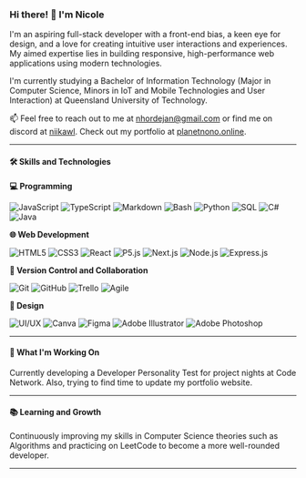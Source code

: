 ### Hi there! 👋 I'm Nicole

I'm an aspiring full-stack developer with a front-end bias, a keen eye for design, and a love for creating intuitive user interactions and experiences. My aimed expertise lies in building responsive, high-performance web applications using modern technologies.

I'm currently studying a Bachelor of Information Technology (Major in Computer Science, Minors in IoT and Mobile Technologies and User Interaction) at Queensland University of Technology.

📫 Feel free to reach out to me at [nhordejan@gmail.com](mailto:nhordejan@gmail.com) or find me on discord at [niikawl](discord.com/users/niikawl). Check out my portfolio at [planetnono.online](https://www.planetnono.online/).

---

#### 🛠️ Skills and Technologies

**💻 Programming**

![JavaScript](https://img.shields.io/badge/JavaScript-F7DF1E?style=flat&logo=javascript&logoColor=black)
![TypeScript](https://img.shields.io/badge/TypeScript-007ACC?style=flat&logo=typescript&logoColor=white)
![Markdown](https://img.shields.io/badge/Markdown-000000?style=flat&logo=markdown&logoColor=white)
![Bash](https://img.shields.io/badge/Bash-4EAA25?style=flat&logo=gnu-bash&logoColor=white)
![Python](https://img.shields.io/badge/Python-3776AB?style=flat&logo=python&logoColor=white)
![SQL](https://img.shields.io/badge/SQL-4479A1?style=flat&logo=postgresql&logoColor=white)
![C#](https://img.shields.io/badge/C%23-239120?style=flat&logo=c-sharp&logoColor=white)
![Java](https://img.shields.io/badge/Java-007396?style=flat&logo=java&logoColor=white)

**🌐 Web Development**

![HTML5](https://img.shields.io/badge/HTML5-E34F26?style=flat&logo=html5&logoColor=white)
![CSS3](https://img.shields.io/badge/CSS3-1572B6?style=flat&logo=css3&logoColor=white)
![React](https://img.shields.io/badge/React-61DAFB?style=flat&logo=react&logoColor=black)
![P5.js](https://img.shields.io/badge/P5.js-ED225D?style=flat&logo=p5.js&logoColor=white)
![Next.js](https://img.shields.io/badge/Next.js-000000?style=flat&logo=next.js&logoColor=white)
![Node.js](https://img.shields.io/badge/Node.js-339933?style=flat&logo=node.js&logoColor=white)
![Express.js](https://img.shields.io/badge/Express.js-000000?style=flat&logo=express&logoColor=white)

**🔧 Version Control and Collaboration**

![Git](https://img.shields.io/badge/Git-F05032?style=flat&logo=git&logoColor=white)
![GitHub](https://img.shields.io/badge/GitHub-181717?style=flat&logo=github&logoColor=white)
![Trello](https://img.shields.io/badge/Trello-0079BF?style=flat&logo=trello&logoColor=white)
![Agile](https://img.shields.io/badge/Agile-2496ED?style=flat&logo=agile&logoColor=white)

**🎨 Design**

![UI/UX](https://img.shields.io/badge/UI%2FUX-Principles-000000?style=flat&logo=design&logoColor=white)
![Canva](https://img.shields.io/badge/Canva-00C4CC?style=flat&logo=canva&logoColor=white)
![Figma](https://img.shields.io/badge/Figma-F24E1E?style=flat&logo=figma&logoColor=white)
![Adobe Illustrator](https://img.shields.io/badge/Adobe%20Illustrator-FF9A00?style=flat&logo=adobe-illustrator&logoColor=white)
![Adobe Photoshop](https://img.shields.io/badge/Adobe%20Photoshop-31A8FF?style=flat&logo=adobe-photoshop&logoColor=white)

---

#### 🌟 What I'm Working On

Currently developing a Developer Personality Test for project nights at Code Network. Also, trying to find time to update my portfolio website.

---

#### 📚 Learning and Growth

Continuously improving my skills in Computer Science theories such as Algorithms and practicing on LeetCode to become a more well-rounded developer.

---

<!---
Nhordejan/Nhordejan is a ✨ special ✨ repository because its `README.md` (this file) appears on your GitHub profile.
You can click the Preview link to take a look at your changes.
--->
